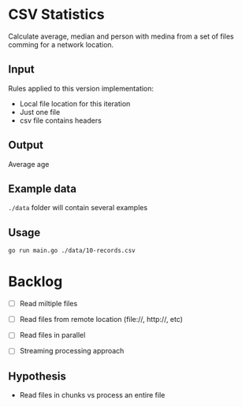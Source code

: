 # CSV Statistics

Calculate average, median and person with medina from a set of files comming for a network location.

## Input

Rules applied to this version implementation:

- Local file location for this iteration
- Just one file
- csv file contains headers

## Output

Average age

## Example data

`./data` folder will contain several examples

## Usage

`go run main.go ./data/10-records.csv`

# Backlog

- [ ] Read miltiple files
- [ ] Read files from remote location (file://, http://, etc)
- [ ] Read files in parallel
- [ ] Streaming processing approach


## Hypothesis

- Read files in chunks vs process an entire file